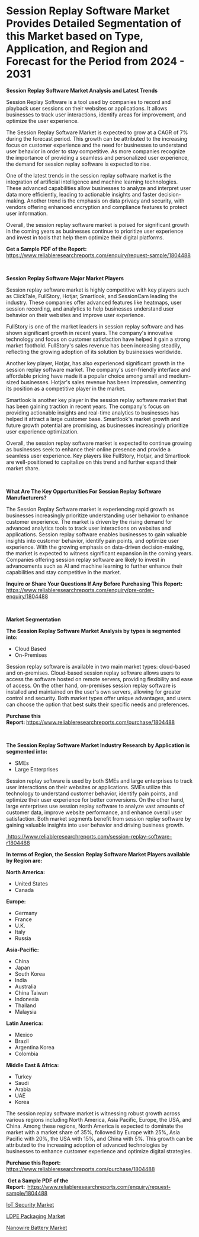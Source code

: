<p><h1>Session Replay Software Market Provides Detailed Segmentation of this Market based on Type, Application, and Region and Forecast for the Period from 2024 - 2031</h1></p><p><strong>Session Replay Software Market Analysis and Latest Trends</strong></p>
<p><p>Session Replay Software is a tool used by companies to record and playback user sessions on their websites or applications. It allows businesses to track user interactions, identify areas for improvement, and optimize the user experience.</p><p>The Session Replay Software Market is expected to grow at a CAGR of 7% during the forecast period. This growth can be attributed to the increasing focus on customer experience and the need for businesses to understand user behavior in order to stay competitive. As more companies recognize the importance of providing a seamless and personalized user experience, the demand for session replay software is expected to rise.</p><p>One of the latest trends in the session replay software market is the integration of artificial intelligence and machine learning technologies. These advanced capabilities allow businesses to analyze and interpret user data more efficiently, leading to actionable insights and faster decision-making. Another trend is the emphasis on data privacy and security, with vendors offering enhanced encryption and compliance features to protect user information.</p><p>Overall, the session replay software market is poised for significant growth in the coming years as businesses continue to prioritize user experience and invest in tools that help them optimize their digital platforms.</p></p>
<p><strong>Get a Sample PDF of the Report:&nbsp;</strong> <a href="https://www.reliableresearchreports.com/enquiry/request-sample/1804488">https://www.reliableresearchreports.com/enquiry/request-sample/1804488</a></p>
<p>&nbsp;</p>
<p><strong>Session Replay Software Major Market Players</strong></p>
<p><p>Session replay software market is highly competitive with key players such as ClickTale, FullStory, Hotjar, Smartlook, and SessionCam leading the industry. These companies offer advanced features like heatmaps, user session recording, and analytics to help businesses understand user behavior on their websites and improve user experience.</p><p>FullStory is one of the market leaders in session replay software and has shown significant growth in recent years. The company's innovative technology and focus on customer satisfaction have helped it gain a strong market foothold. FullStory's sales revenue has been increasing steadily, reflecting the growing adoption of its solution by businesses worldwide.</p><p>Another key player, Hotjar, has also experienced significant growth in the session replay software market. The company's user-friendly interface and affordable pricing have made it a popular choice among small and medium-sized businesses. Hotjar's sales revenue has been impressive, cementing its position as a competitive player in the market.</p><p>Smartlook is another key player in the session replay software market that has been gaining traction in recent years. The company's focus on providing actionable insights and real-time analytics to businesses has helped it attract a large customer base. Smartlook's market growth and future growth potential are promising, as businesses increasingly prioritize user experience optimization.</p><p>Overall, the session replay software market is expected to continue growing as businesses seek to enhance their online presence and provide a seamless user experience. Key players like FullStory, Hotjar, and Smartlook are well-positioned to capitalize on this trend and further expand their market share.</p></p>
<p>&nbsp;</p>
<p><strong>What Are The Key Opportunities For Session Replay Software Manufacturers?</strong></p>
<p><p>The Session Replay Software market is experiencing rapid growth as businesses increasingly prioritize understanding user behavior to enhance customer experience. The market is driven by the rising demand for advanced analytics tools to track user interactions on websites and applications. Session replay software enables businesses to gain valuable insights into customer behavior, identify pain points, and optimize user experience. With the growing emphasis on data-driven decision-making, the market is expected to witness significant expansion in the coming years. Companies offering session replay software are likely to invest in advancements such as AI and machine learning to further enhance their capabilities and stay competitive in the market.</p></p>
<p><strong>Inquire or Share Your Questions If Any Before Purchasing This Report:</strong> <a href="https://www.reliableresearchreports.com/enquiry/pre-order-enquiry/1804488">https://www.reliableresearchreports.com/enquiry/pre-order-enquiry/1804488</a></p>
<p>&nbsp;</p>
<p><strong>Market Segmentation</strong></p>
<p><strong>The Session Replay Software Market Analysis by types is segmented into:</strong></p>
<p><ul><li>Cloud Based</li><li>On-Premises</li></ul></p>
<p><p>Session replay software is available in two main market types: cloud-based and on-premises. Cloud-based session replay software allows users to access the software hosted on remote servers, providing flexibility and ease of access. On the other hand, on-premises session replay software is installed and maintained on the user's own servers, allowing for greater control and security. Both market types offer unique advantages, and users can choose the option that best suits their specific needs and preferences.</p></p>
<p><strong>Purchase this Report:&nbsp;</strong><a href="https://www.reliableresearchreports.com/purchase/1804488">https://www.reliableresearchreports.com/purchase/1804488</a></p>
<p>&nbsp;</p>
<p><strong>The Session Replay Software Market Industry Research by Application is segmented into:</strong></p>
<p><ul><li>SMEs</li><li>Large Enterprises</li></ul></p>
<p><p>Session replay software is used by both SMEs and large enterprises to track user interactions on their websites or applications. SMEs utilize this technology to understand customer behavior, identify pain points, and optimize their user experience for better conversions. On the other hand, large enterprises use session replay software to analyze vast amounts of customer data, improve website performance, and enhance overall user satisfaction. Both market segments benefit from session replay software by gaining valuable insights into user behavior and driving business growth.</p></p>
<p><a href="https://www.reliableresearchreports.com/session-replay-software-r1804488">&nbsp;https://www.reliableresearchreports.com/session-replay-software-r1804488</a></p>
<p><strong>In terms of Region, the Session Replay Software Market Players available by Region are:</strong></p>
<p>
    <p> <strong> North America: </strong>
        <ul>
            <li>United States</li>
            <li>Canada</li>
        </ul>
        </p> 
    <p> <strong> Europe: </strong>
        <ul>
            <li>Germany</li>
            <li>France</li>
            <li>U.K.</li>
            <li>Italy</li>
            <li>Russia</li>
        </ul>
        </p> 
    <p> <strong> Asia-Pacific: </strong>
        <ul>
            <li>China</li>
            <li>Japan</li>
            <li>South Korea</li>
            <li>India</li>
            <li>Australia</li>
            <li>China Taiwan</li>
            <li>Indonesia</li>
            <li>Thailand</li>
            <li>Malaysia</li>
        </ul>
        </p> 
    <p> <strong> Latin America: </strong>
        <ul>
            <li>Mexico</li>
            <li>Brazil</li>
            <li>Argentina Korea</li>
            <li>Colombia</li>
        </ul>
        </p> 
    <p> <strong> Middle East & Africa: </strong>
        <ul>
            <li>Turkey</li>
            <li>Saudi</li>
            <li>Arabia</li>
            <li>UAE</li>
            <li>Korea</li>
        </ul>
    </p>
    </p>
<p><p>The session replay software market is witnessing robust growth across various regions including North America, Asia Pacific, Europe, the USA, and China. Among these regions, North America is expected to dominate the market with a market share of 35%, followed by Europe with 25%, Asia Pacific with 20%, the USA with 15%, and China with 5%. This growth can be attributed to the increasing adoption of advanced technologies by businesses to enhance customer experience and optimize digital strategies.</p></p>
<p><strong>Purchase this Report: </strong><a href="https://www.reliableresearchreports.com/purchase/1804488">https://www.reliableresearchreports.com/purchase/1804488</a></p>
<p>&nbsp;<strong>Get a Sample PDF of the Report:&nbsp;&nbsp;</strong><a href="https://www.reliableresearchreports.com/enquiry/request-sample/1804488">https://www.reliableresearchreports.com/enquiry/request-sample/1804488</a></p>
<p><strong></strong></p>
<p><p><a href="https://github.com/Gilanghao0/Market-Research-Report-List-1/blob/main/iot-security-market.md">IoT Security Market</a></p><p><a href="https://github.com/YashRP12/Market-Research-Report-List-5/blob/main/ldpe-packaging-market.md">LDPE Packaging Market</a></p><p><a href="https://github.com/khayangel/Market-Research-Report-List-4/blob/main/nanowire-battery-market.md">Nanowire Battery Market</a></p></p>